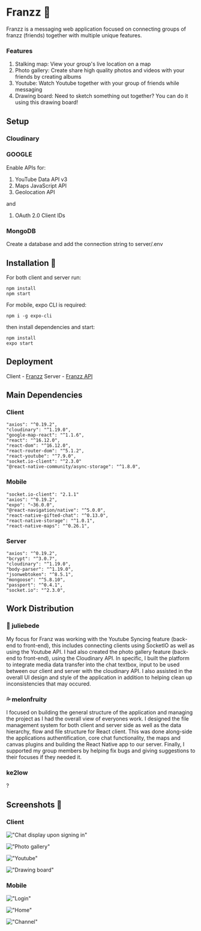 # Franzz 🤗

Franzz is a messaging web application focused on connecting groups of franzz (friends) together with multiple unique features.

### Features

1. Stalking map: View your group's live location on a map
2. Photo gallery: Create share high quality photos and videos with your friends by creating albums
3. Youtube: Watch Youtube together with your group of friends while messaging
4. Drawing board: Need to sketch something out together? You can do it using this drawing board!

## Setup

### Cloudinary

### GOOGLE

Enable APIs for:

1. YouTube Data API v3
2. Maps JavaScript API
3. Geolocation API

and

1. OAuth 2.0 Client IDs

### MongoDB

Create a database and add the connection string to server/.env

## Installation 👾

For both client and server run:

```
npm install
npm start
```

For mobile, expo CLI is required:

```
npm i -g expo-cli
```

then install dependencies and start:

```
npm install
expo start
```

## Deployment

Client - [Franzz](https://franzz.netlify.com)
Server - [Franzz API](https://arcane-bastion-72484.herokuapp.com)

## Main Dependencies

### Client

```
"axios": "^0.19.2",
"cloudinary": "^1.19.0",
"google-map-react": "^1.1.6",
"react": "^16.12.0",
"react-dom": "^16.12.0",
"react-router-dom": "^5.1.2",
"react-youtube": "^7.9.0",
"socket.io-client": "^2.3.0"
"@react-native-community/async-storage": "^1.8.0",
```

### Mobile

```
"socket.io-client": "2.1.1"
"axios": "^0.19.2",
"expo": "~36.0.0",
"@react-navigation/native": "^5.0.0",
"react-native-gifted-chat": "^0.13.0",
"react-native-storage": "^1.0.1",
"react-native-maps": "^0.26.1",
```

### Server

```
"axios": "^0.19.2",
"bcrypt": "^3.0.7",
"cloudinary": "^1.19.0",
"body-parser": "^1.19.0",
"jsonwebtoken": "^8.5.1",
"mongoose": "^5.8.10",
"passport": "^0.4.1",
"socket.io": "^2.3.0",
```

## Work Distribution

### :muscle: juliebede

My focus for Franz was working with the Youtube Syncing feature (back-end to front-end), this includes connecting clients using SocketIO as well as using the Youtube API. I had also created the photo gallery feature (back-end to front-end), using the Cloudinary API. In specific, I built the platform to integrate media data transfer into the chat textbox, input to be used between our client and server with the cloudinary API. I also assisted in the overall UI design and style of the application in addition to helping clean up inconsistencies that may occured.

### :sweat_drops: melonfruity

I focused on building the general structure of the application and managing the project as I had the overall view of everyones work. I designed the file management system for both client and server side as well as the data hierarchy, flow and file structure for React client. This was done along-side the applications authentification, core chat functionality, the maps and canvas plugins and building the React Native app to our server. Finally, I supported my group members by helping fix bugs and giving suggestions to their focuses if they needed it.

### ke2low

?

## Screenshots 📸

### Client

!["Chat display upon signing in"](docs/Chat.png)

!["Photo gallery"](docs/photos.png)

!["Youtube"](docs/Youtube.png)

!["Drawing board"](docs/drawing.png)

### Mobile

!["Login"](docs/m-login.png)

!["Home"](docs/m-home.png)

!["Channel"](docs/m-channel.png)
